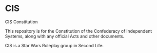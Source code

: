 CIS
===

CIS Constitution

This repository is for the Constitution of the Confederacy of Independent Systems, along with any official Acts and other documents. 

CIS is a Star Wars Roleplay group in Second Life.
